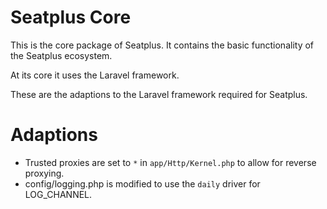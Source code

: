 # Seatplus Core

This is the core package of Seatplus. It contains the basic functionality of the Seatplus ecosystem.

At its core it uses the Laravel framework. 

These are the adaptions to the Laravel framework required for Seatplus.

# Adaptions

* Trusted proxies are set to `*` in `app/Http/Kernel.php` to allow for reverse proxying.
* config/logging.php is modified to use the `daily` driver for LOG_CHANNEL.
